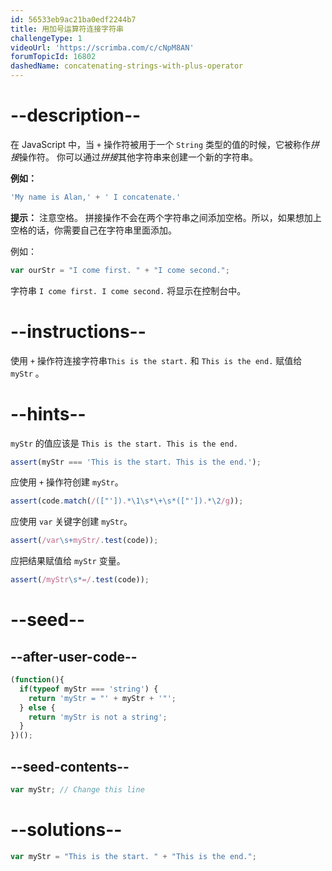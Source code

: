```yaml
---
id: 56533eb9ac21ba0edf2244b7
title: 用加号运算符连接字符串
challengeType: 1
videoUrl: 'https://scrimba.com/c/cNpM8AN'
forumTopicId: 16802
dashedName: concatenating-strings-with-plus-operator
---
```


# --description--

在 JavaScript 中，当 `+` 操作符被用于一个 `String` 类型的值的时候，它被称作<dfn>拼接</dfn>操作符。 你可以通过<dfn>拼接</dfn>其他字符串来创建一个新的字符串。

**例如：**

```js
'My name is Alan,' + ' I concatenate.'
```

**提示：** 注意空格。 拼接操作不会在两个字符串之间添加空格。所以，如果想加上空格的话，你需要自己在字符串里面添加。

例如：

```js
var ourStr = "I come first. " + "I come second.";
```

字符串 `I come first. I come second.` 将显示在控制台中。
# --instructions--

使用 `+` 操作符连接字符串`This is the start.` 和 `This is the end.` 赋值给 `myStr` 。

# --hints--

`myStr` 的值应该是 `This is the start. This is the end.`

```js
assert(myStr === 'This is the start. This is the end.');
```

应使用 `+` 操作符创建 `myStr`。

```js
assert(code.match(/(["']).*\1\s*\+\s*(["']).*\2/g));
```

应使用 `var` 关键字创建 `myStr`。

```js
assert(/var\s+myStr/.test(code));
```

应把结果赋值给 `myStr` 变量。

```js
assert(/myStr\s*=/.test(code));
```

# --seed--

## --after-user-code--

```js
(function(){
  if(typeof myStr === 'string') {
    return 'myStr = "' + myStr + '"';
  } else {
    return 'myStr is not a string';
  }
})();
```

## --seed-contents--

```js
var myStr; // Change this line
```

# --solutions--

```js
var myStr = "This is the start. " + "This is the end.";
```
